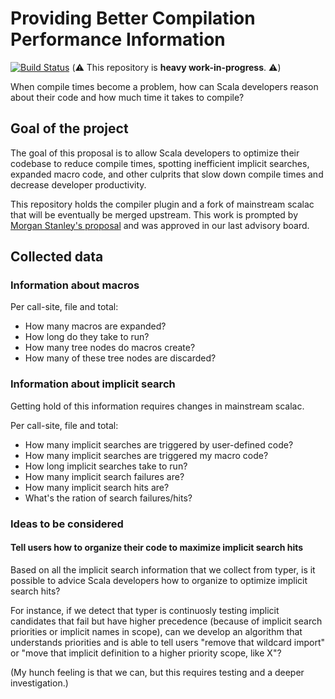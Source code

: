 # Providing Better Compilation Performance Information

[![Build Status](https://platform-ci.scala-lang.org/api/badges/scalacenter/scalac-profiling/status.svg)](https://platform-ci.scala-lang.org/scalacenter/scalac-profiling)  (:warning: This repository is **heavy work-in-progress**. :warning:)

When compile times become a problem, how can Scala developers reason about their code and how much time it takes to compile?

## Goal of the project

The goal of this proposal is to allow Scala developers to optimize their
codebase to reduce compile times, spotting inefficient implicit searches,
expanded macro code, and other culprits that slow down compile times and
decrease developer productivity.

This repository holds the compiler plugin and a fork of mainstream scalac that
will be eventually be merged upstream. This work is prompted by [Morgan Stanley's proposal](PROPOSAL.md) and was approved in our last advisory board.

## Collected data

### Information about macros

Per call-site, file and total:
  * How many macros are expanded?
  * How long do they take to run?
  * How many tree nodes do macros create?
  * How many of these tree nodes are discarded?

### Information about implicit search

Getting hold of this information requires changes in mainstream scalac.

Per call-site, file and total:
  * How many implicit searches are triggered by user-defined code?
  * How many implicit searches are triggered my macro code?
  * How long implicit searches take to run?
  * How many implicit search failures are?
  * How many implicit search hits are?
  * What's the ration of search failures/hits?

### Ideas to be considered

#### Tell users how to organize their code to maximize implicit search hits

Based on all the implicit search information that we collect from typer, is
it possible to advice Scala developers how to organize to optimize implicit search hits?

For instance, if we detect that typer is continuosly testing implicit candidates that fail but have higher precedence (because of implicit search priorities or implicit names in scope), can we develop an algorithm that understands priorities and is able to tell users "remove that wildcard import" or "move that implicit definition to a higher priority scope, like X"?

(My hunch feeling is that we can, but this requires testing and a deeper investigation.)